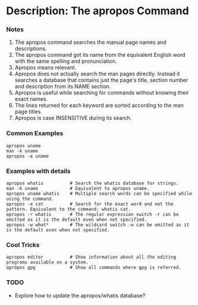 # Description: The apropos Command

### Notes
1. The apropos command searches the manual page names and descriptions.
2. The apropos command got its name from the equivalent English word with the same spelling and pronunciation.
3. Apropos means relevant.
4. Apropos does not actually search the man pages directly. Instead it searches a database that contains just
   the page's title, section number and description from its NAME section.
5. Apropos is useful while searching for commands without knowing their exact names.
6. The lines returned for each keyword are sorted according to the man page titles.
7. Apropos is case INSENSITIVE during its search.

### Common Examples
```
apropos uname
man -k uname
apropos -e uname
```

### Examples with details
```shell
apropos whatis          # Search the whatis database for strings.
man -k uname            # Equivalent to apropos uname.
apropos uname whatis    # Multiple search words can be specified while using the command.
apropos -e cat          # Search for the exact word and not the pattern. Equivalent to the command: whatis cat.
apropos -r whatis       # The regular expression switch -r can be omitted as it is the default even when not specified.
apropos -w what*        # The wildcard switch -w can be omitted as it is the default even when not specified.
```

### Cool Tricks
```shell
apropos editor          # Show information about all the editing programs available on a system.
apropos gpg             # Show all commands where gpg is referred.
```

### TODO
* Explore how to update the apropos/whatis database?
